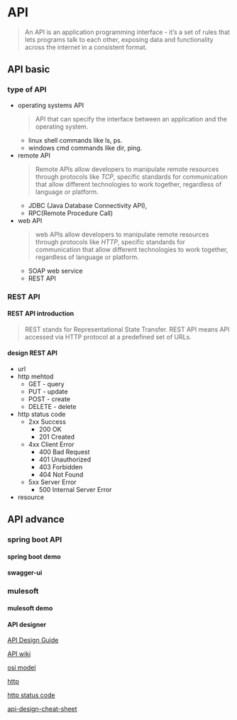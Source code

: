 # API

> An API is an application programming interface - it’s a set of rules that lets programs talk to each other, exposing data and functionality across the internet in a consistent format.

## API basic

### type of API

- operating systems API
  > API that can specify the interface between an application and the operating system.
  - linux shell commands like ls, ps.
  - windows cmd commands like dir, ping.
- remote API
  > Remote APIs allow developers to manipulate remote resources through protocols like *TCP*, specific standards for communication that allow different technologies to work together, regardless of language or platform.
  - JDBC (Java Database Connectivity API), 
  - RPC(Remote Procedure Call)
- web API
  > web APIs allow developers to manipulate remote resources through protocols like *HTTP*, specific standards for communication that allow different technologies to work together, regardless of language or platform.
  - SOAP web service
  - REST API

### REST API

#### REST API introduction

> REST stands for Representational State Transfer.
> REST API means API accessed via HTTP protocol at a predefined set of URLs.


#### design REST API

- url
- http mehtod
  - GET - query
  - PUT - update
  - POST - create
  - DELETE - delete
- http status code
  - 2xx Success
    - 200 OK
    - 201 Created
  - 4xx Client Error
    - 400 Bad Request
    - 401 Unauthorized
    - 403 Forbidden
    - 404 Not Found
  - 5xx Server Error
    - 500 Internal Server Error
- resource



## API advance

### spring boot API

#### spring boot demo

#### swagger-ui

### mulesoft

#### mulesoft demo

#### API designer

[API Design Guide](https://apiguide.readthedocs.io/en/latest/preface.html)

[API wiki](https://en.wikipedia.org/wiki/Application_programming_interface)

[osi model](https://en.wikipedia.org/wiki/OSI_model)

[http](https://en.wikipedia.org/wiki/Hypertext_Transfer_Protocol)

[http status code](https://www.restapitutorial.com/httpstatuscodes.html)

[api-design-cheat-sheet](https://github.com/RestCheatSheet/api-cheat-sheet#api-design-cheat-sheet)